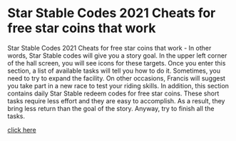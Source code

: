 # Star Stable Codes 2021 Cheats for free star coins that work

Star Stable Codes 2021 Cheats for free star coins that work - In other words, Star Stable codes will give you a story goal. In the upper left corner of the hall screen, you will see icons for these targets. Once you enter this section, a list of available tasks will tell you how to do it. Sometimes, you need to try to expand the facility. On other occasions, Francis will suggest you take part in a new race to test your riding skills. In addition, this section contains daily Star Stable redeem codes for free star coins. These short tasks require less effort and they are easy to accomplish. As a result, they bring less return than the goal of the story. Anyway, try to finish all the tasks.

<a href="https://fanlink.to/fx7tStabe">click here</a>
